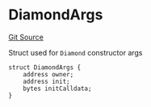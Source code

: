 # DiamondArgs
[Git Source](https://github.com/ubiquity/ubiquity-dollar/blob/aed79e7ca6ac6be405e839958f192485d424ce51/src/dollar/Diamond.sol)

Struct used for `Diamond` constructor args


```solidity
struct DiamondArgs {
    address owner;
    address init;
    bytes initCalldata;
}
```

